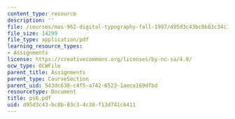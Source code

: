 ```yaml
---
content_type: resource
description: ''
file: /courses/mas-962-digital-typography-fall-1997/d95d3c43bc0b83c34c3df13d741c6411_ps6.pdf
file_size: 14299
file_type: application/pdf
learning_resource_types:
- Assignments
license: https://creativecommons.org/licenses/by-nc-sa/4.0/
ocw_type: OCWFile
parent_title: Assignments
parent_type: CourseSection
parent_uid: 543dc638-c4f5-a742-6523-1aeca169dfbd
resourcetype: Document
title: ps6.pdf
uid: d95d3c43-bc0b-83c3-4c3d-f13d741c6411
---
```


